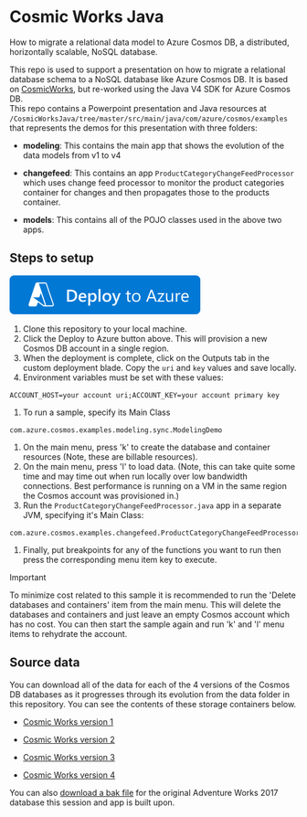# Cosmic Works Java

How to migrate a relational data model to Azure Cosmos DB, a distributed, horizontally scalable, NoSQL database.

This repo is used to support a presentation on how to migrate a relational database schema to a NoSQL database like Azure Cosmos DB. It is based on [CosmicWorks](https://github.com/AzureCosmosDB/CosmicWorks), but re-worked using the Java V4 SDK for Azure Cosmos DB.  
This repo contains a Powerpoint presentation and Java resources at `/CosmicWorksJava/tree/master/src/main/java/com/azure/cosmos/examples` that represents the demos for this presentation with three folders:

* **modeling**: This contains the main app that shows the evolution of the data models from v1 to v4

* **changefeed**: This contains an app `ProductCategoryChangeFeedProcessor` which uses change feed processor to monitor the product categories container for changes and then propagates those to the products container.

* **models**: This contains all of the POJO classes used in the above two apps.

## Steps to setup

[![Deploy To Azure](https://raw.githubusercontent.com/Azure/azure-quickstart-templates/master/1-CONTRIBUTION-GUIDE/images/deploytoazure.svg?sanitize=true)](https://portal.azure.com/#create/Microsoft.Template/uri/https%3A%2F%2Fraw.githubusercontent.com%2Fazurecosmosdb%2Fcosmicworks%2Fmaster%2Fazuredeploy.json)

1. Clone this repository to your local machine.
1. Click the Deploy to Azure button above. This will provision a new Cosmos DB account in a single region.
1. When the deployment is complete, click on the Outputs tab in the custom deployment blade. Copy the `uri` and `key` values and save locally.
1. Environment variables must be set with these values:

```
ACCOUNT_HOST=your account uri;ACCOUNT_KEY=your account primary key
```

1. To run a sample, specify its Main Class 

```
com.azure.cosmos.examples.modeling.sync.ModelingDemo
```

1. On the main menu, press 'k' to create the database and container resources (Note, these are billable resources).
1. On the main menu, press 'l' to load data. (Note, this can take quite some time and may time out when run locally over low bandwidth connections. Best performance is running on a VM in the same region the Cosmos account was provisioned in.)
1. Run the `ProductCategoryChangeFeedProcessor.java` app in a separate JVM, specifying it's Main Class:

```
com.azure.cosmos.examples.changefeed.ProductCategoryChangeFeedProcessor
```

1. Finally, put breakpoints for any of the functions you want to run then press the corresponding menu item key to execute.

> [!IMPORTANT]
> To minimize cost related to this sample it is recommended to run the 'Delete databases and containers' item from the main menu. This will delete the databases and containers and just leave an empty Cosmos account which has no cost. You can then start the sample again and run 'k' and  'l' menu items to rehydrate the account.

## Source data

You can download all of the data for each of the 4 versions of the Cosmos DB databases as it progresses through its evolution from the data folder in this repository.
You can see the contents of these storage containers below.

* [Cosmic Works version 1](https://github.com/AzureCosmosDB/CosmicWorks/tree/master/data/cosmic-works-v1)

* [Cosmic Works version 2](https://github.com/AzureCosmosDB/CosmicWorks/tree/master/data/cosmic-works-v2)

* [Cosmic Works version 3](https://github.com/AzureCosmosDB/CosmicWorks/tree/master/data/cosmic-works-v3)

* [Cosmic Works version 4](https://github.com/AzureCosmosDB/CosmicWorks/tree/master/data/cosmic-works-v4)

You can also [download a bak file](https://github.com/AzureCosmosDB/CosmicWorks/tree/master/data/adventure-works-2017) for the original Adventure Works 2017 database this session and app is built upon.
